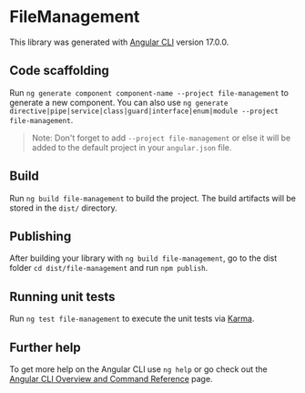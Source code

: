 # FileManagement

This library was generated with [Angular CLI](https://github.com/angular/angular-cli) version 17.0.0.

## Code scaffolding

Run `ng generate component component-name --project file-management` to generate a new component. You can also use `ng generate directive|pipe|service|class|guard|interface|enum|module --project file-management`.
> Note: Don't forget to add `--project file-management` or else it will be added to the default project in your `angular.json` file. 

## Build

Run `ng build file-management` to build the project. The build artifacts will be stored in the `dist/` directory.

## Publishing

After building your library with `ng build file-management`, go to the dist folder `cd dist/file-management` and run `npm publish`.

## Running unit tests

Run `ng test file-management` to execute the unit tests via [Karma](https://karma-runner.github.io).

## Further help

To get more help on the Angular CLI use `ng help` or go check out the [Angular CLI Overview and Command Reference](https://angular.io/cli) page.
